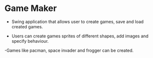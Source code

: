 # Game Maker

- Swing application that allows user to create games, save and load created games.

- Users can create games sprites of different shapes, add images and specify behaviour.

-Games like pacman, space invader and frogger can be created.
